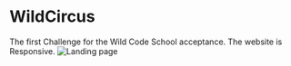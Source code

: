 # WildCircus
The first Challenge for the Wild Code School acceptance.
The website is Responsive.
![Landing page](/path/to/wild-circus-by-Asieh.png "WildCircus-Landig")
